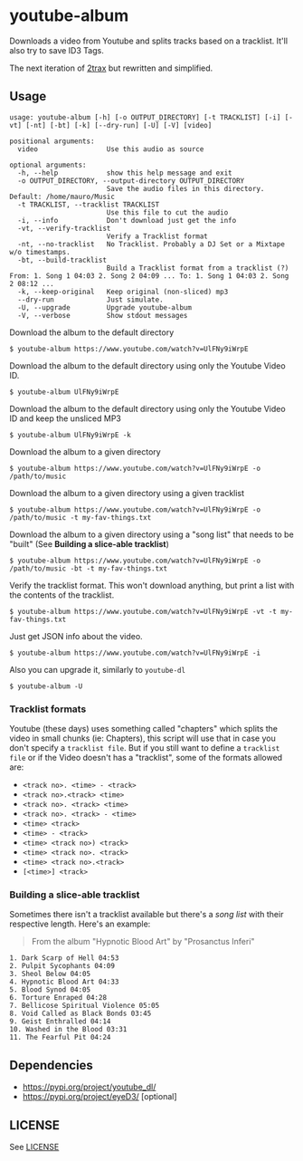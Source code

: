 # youtube-album

Downloads a video from Youtube and splits tracks based on a tracklist. It'll also try to save ID3 Tags.

The next iteration of [2trax](https://github.com/lvm/2trax) but rewritten and simplified.

## Usage

```
usage: youtube-album [-h] [-o OUTPUT_DIRECTORY] [-t TRACKLIST] [-i] [-vt] [-nt] [-bt] [-k] [--dry-run] [-U] [-V] [video]

positional arguments:
  video                 Use this audio as source

optional arguments:
  -h, --help            show this help message and exit
  -o OUTPUT_DIRECTORY, --output-directory OUTPUT_DIRECTORY
                        Save the audio files in this directory. Default: /home/mauro/Music
  -t TRACKLIST, --tracklist TRACKLIST
                        Use this file to cut the audio
  -i, --info            Don't download just get the info
  -vt, --verify-tracklist
                        Verify a Tracklist format
  -nt, --no-tracklist   No Tracklist. Probably a DJ Set or a Mixtape w/o timestamps.
  -bt, --build-tracklist
                        Build a Tracklist format from a tracklist (?) From: 1. Song 1 04:03 2. Song 2 04:09 ... To: 1. Song 1 04:03 2. Song 2 08:12 ...
  -k, --keep-original   Keep original (non-sliced) mp3
  --dry-run             Just simulate.
  -U, --upgrade         Upgrade youtube-album
  -V, --verbose         Show stdout messages
```

Download the album to the default directory

```
$ youtube-album https://www.youtube.com/watch?v=UlFNy9iWrpE
```


Download the album to the default directory using only the Youtube Video ID.

```
$ youtube-album UlFNy9iWrpE
```

Download the album to the default directory using only the Youtube Video ID and keep the unsliced MP3

```
$ youtube-album UlFNy9iWrpE -k
```

Download the album to a  given directory

```
$ youtube-album https://www.youtube.com/watch?v=UlFNy9iWrpE -o /path/to/music
```

Download the album to a given directory using a given tracklist

```
$ youtube-album https://www.youtube.com/watch?v=UlFNy9iWrpE -o /path/to/music -t my-fav-things.txt
```

Download the album to a given directory using a "song list" that needs to be "built" (See **Building a slice-able tracklist**)

```
$ youtube-album https://www.youtube.com/watch?v=UlFNy9iWrpE -o /path/to/music -bt -t my-fav-things.txt
```

Verify the tracklist format. This won't download anything, but print a list with the contents of the tracklist.

```
$ youtube-album https://www.youtube.com/watch?v=UlFNy9iWrpE -vt -t my-fav-things.txt
```

Just get JSON info about the video.

```
$ youtube-album https://www.youtube.com/watch?v=UlFNy9iWrpE -i
```

Also you can upgrade it, similarly to `youtube-dl`

```
$ youtube-album -U
```


### Tracklist formats

Youtube (these days) uses something called "chapters" which splits the video in small chunks (ie: Chapters), this script will use that in case you don't specify a `tracklist file`. But if you still want to define a `tracklist file` or if the Video doesn't has a "tracklist", some of the formats allowed are:

* `<track no>. <time> - <track>`
* `<track no>.<track> <time>`
* `<track no>. <track> <time>`
* `<track no>. <track> - <time>`
* `<time> <track>`
* `<time> - <track>`
* `<time> <track no>) <track>`
* `<time> <track no>. <track>`
* `<time> <track no>.<track>`
* `[<time>] <track>`

### Building a slice-able tracklist

Sometimes there isn't a tracklist available but there's a _song list_ with their respective length. Here's an example:

> From the album "Hypnotic Blood Art" by "Prosanctus Inferi"

```
1. Dark Scarp of Hell 04:53
2. Pulpit Sycophants 04:09
3. Sheol Below 04:05
4. Hypnotic Blood Art 04:33
5. Blood Synod 04:05
6. Torture Enraped 04:28
7. Bellicose Spiritual Violence 05:05
8. Void Called as Black Bonds 03:45
9. Geist Enthralled 04:14
10. Washed in the Blood 03:31
11. The Fearful Pit 04:24
```


## Dependencies

* https://pypi.org/project/youtube_dl/
* https://pypi.org/project/eyeD3/ [optional]

## LICENSE 

See [LICENSE](LICENSE)
